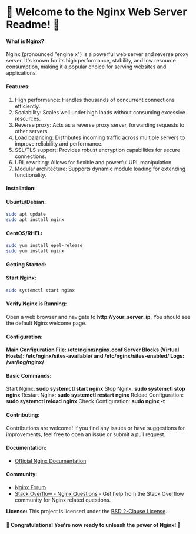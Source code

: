 # 🚀 Welcome to the Nginx Web Server Readme! 🚀

#### What is Nginx?
Nginx (pronounced "engine x") is a powerful web server and reverse proxy server. It's known for its high performance, stability, and low resource consumption, making it a popular choice for serving websites and applications.

#### Features:

1. High performance: Handles thousands of concurrent connections efficiently.
2. Scalability: Scales well under high loads without consuming excessive resources.
3. Reverse proxy: Acts as a reverse proxy server, forwarding requests to other servers.
4. Load balancing: Distributes incoming traffic across multiple servers to improve reliability and performance.
5. SSL/TLS support: Provides robust encryption capabilities for secure connections.
6. URL rewriting: Allows for flexible and powerful URL manipulation.
7. Modular architecture: Supports dynamic module loading for extending functionality.

#### Installation:

#### Ubuntu/Debian:
```sh
sudo apt update
sudo apt install nginx
```

#### CentOS/RHEL:
```sh
sudo yum install epel-release
sudo yum install nginx
```

#### Getting Started:

#### Start Nginx:
```sh
sudo systemctl start nginx
```

#### Verify Nginx is Running:
Open a web browser and navigate to **http://your_server_ip**. You should see the default Nginx welcome page.

#### Configuration:

**Main Configuration File: /etc/nginx/nginx.conf
Server Blocks (Virtual Hosts): /etc/nginx/sites-available/ and /etc/nginx/sites-enabled/
Logs: /var/log/nginx/**

#### Basic Commands:

Start Nginx: **sudo systemctl start nginx**
Stop Nginx: **sudo systemctl stop nginx**
Restart Nginx: **sudo systemctl restart nginx**
Reload Configuration: **sudo systemctl reload nginx**
Check Configuration: **sudo nginx -t**

#### Contributing:
Contributions are welcome! If you find any issues or have suggestions for improvements, feel free to open an issue or submit a pull request.

#### Documentation:

- [Official Nginx Documentation](https://nginx.org/en/docs/)

#### Community:
- [Nginx Forum](https://forum.nginx.org/)
- [Stack Overflow - Nginx Questions](https://stackoverflow.com/questions/tagged/nginx) - Get help from the Stack Overflow community for Nginx related questions.

**License:**
This project is licensed under the [BSD 2-Clause License](https://opensource.org/licenses/BSD-2-Clause).

#### 🎉 Congratulations! You're now ready to unleash the power of Nginx! 🎉
